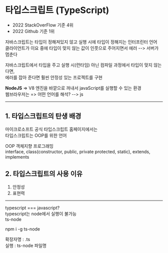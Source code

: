 # 타입스크립트 (TypeScript)
- 2022 StackOverFlow 기준 4위
- 2022 Github 기준 1위

자바스크립트는 타입이 정해져있지 않고 실행 시에 타입이 정해지는 인터프린터 언어   
클라이언트가 이요 중에 타입이 맞지 않는 값이 인풋으로 주어지면서 에러 --> 서버가 멈춘다

자바스크립트에서 타입을 주고 실행 시(런타임) 아닌 컴파일 과정에서 타입이 맞지 않는다면,    
에러를 잡아 준다면 훨씬 안정성 있는 프로젝트를 구현

**NodeJS** => V8 엔진을 바깥으로 꺼내서 javaScript를 실행할 수 있는 환경   
웹브라우저는 => 어떤 언어를 해석? --> js

---

## 1. 타입스크립트의 탄생 배경
마이크로소프트 공식 타입스크립트 홈페이지에서는    
타입스크립트는 OOP를 위한 언어

OOP 객체지향 프로그래밍    
interface, class(constructor, public, private protected, static), extends, implements

## 2. 타입스크립트의 사용 이유
1. 안정성
2. 표현력

---

typescript === javascript?   
typescript는 node에서 실행이 불가능   
ts-node

npm i -g ts-node

확장자명 : .ts   
실행 : ts-node 파일명

















